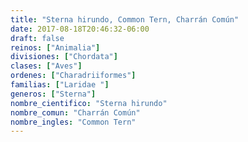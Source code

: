 ```yaml
---
title: "Sterna hirundo, Common Tern, Charrán Común"
date: 2017-08-18T20:46:32-06:00
draft: false
reinos: ["Animalia"]
divisiones: ["Chordata"]
clases: ["Aves"]
ordenes: ["Charadriiformes"]
familias: ["Laridae "]
generos: ["Sterna"]
nombre_cientifico: "Sterna hirundo"
nombre_comun: "Charrán Común"
nombre_ingles: "Common Tern"
---
```

